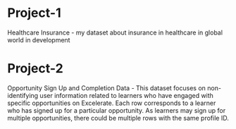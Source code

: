 # Project-1
Healthcare Insurance - my dataset about insurance in healthcare in global world in development
# Project-2
Opportunity Sign Up and Completion Data - This dataset focuses on non-identifying user information related to learners who have engaged with specific opportunities on Excelerate.
Each row corresponds to a learner who has signed up for a particular opportunity.
As learners may sign up for multiple opportunities, there could be multiple rows with the same profile ID.
